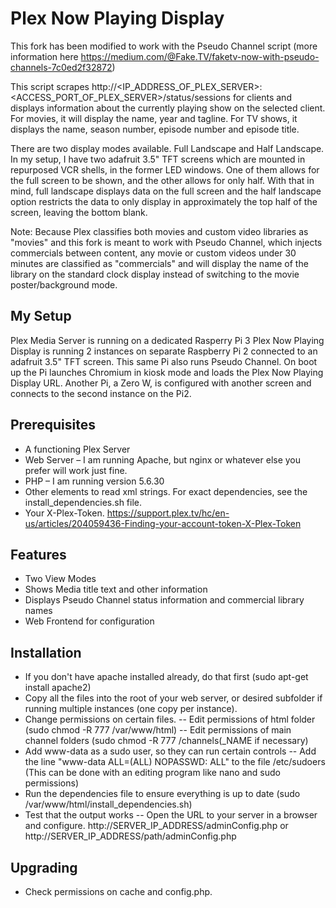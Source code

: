 # Plex Now Playing Display
This fork has been modified to work with the Pseudo Channel script (more information here https://medium.com/@Fake.TV/faketv-now-with-pseudo-channels-7c0ed2f32872)

This script scrapes http://<IP_ADDRESS_OF_PLEX_SERVER>:<ACCESS_PORT_OF_PLEX_SERVER>/status/sessions for clients and displays information about the currently playing show on the selected client. For movies, it will display the name, year and tagline. For TV shows, it displays the name, season number, episode number and episode title. 

There are two display modes available. Full Landscape and Half Landscape. In my setup, I have two adafruit 3.5" TFT screens which are mounted in repurposed VCR shells, in the former LED windows. One of them allows for the full screen to be shown, and the other allows for only half. With that in mind, full landscape displays data on the full screen and the half landscape option restricts the data to only display in approximately the top half of the screen, leaving the bottom blank.

Note: Because Plex classifies both movies and custom video libraries as "movies" and this fork is meant to work with Pseudo Channel, which injects commercials between content, any movie or custom videos under 30 minutes are classified as "commercials" and will display the name of the library on the standard clock display instead of switching to the movie poster/background mode.

## My Setup
Plex Media Server is running on a dedicated Rasperry Pi 3
Plex Now Playing Display is running 2 instances on separate Raspberry Pi 2 connected to an adafruit 3.5" TFT screen. This same Pi also runs Pseudo Channel. On boot up the Pi launches Chromium in kiosk mode and loads the Plex Now Playing Display URL. Another Pi, a Zero W, is configured with another screen and connects to the second instance on the Pi2.

## Prerequisites
 - A functioning Plex Server
 - Web Server – I am running Apache, but nginx or whatever else you prefer will work just fine.
 - PHP – I am running version  5.6.30
 - Other elements to read xml strings. For exact dependencies, see the install_dependencies.sh file.
 - Your X-Plex-Token. https://support.plex.tv/hc/en-us/articles/204059436-Finding-your-account-token-X-Plex-Token

## Features 
- Two View Modes
- Shows Media title text and other information
- Displays Pseudo Channel status information and commercial library names
- Web Frontend for configuration

## Installation
- If you don't have apache installed already, do that first (sudo apt-get install apache2)
- Copy all the files into the root of your web server, or desired subfolder if running multiple instances (one copy per instance).
- Change permissions on certain files.
-- Edit permissions of html folder (sudo chmod -R 777 /var/www/html)
-- Edit permissions of main channel folders (sudo chmod -R 777 <Home Directory Goes here>/channels(_NAME if necessary)
- Add www-data as a sudo user, so they can run certain controls
-- Add the line "www-data ALL=(ALL) NOPASSWD: ALL" to the file /etc/sudoers (This can be done with an editing program like nano and sudo permissions)
- Run the dependencies file to ensure everything is up to date (sudo /var/www/html/install_dependencies.sh)
- Test that the output works
-- Open the URL to your server in a browser and configure. http://SERVER_IP_ADDRESS/adminConfig.php or http://SERVER_IP_ADDRESS/path/adminConfig.php

## Upgrading
- Check permissions on cache and config.php.
